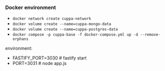 ### Docker environment

- `docker network create cuppa-network`
- `docker volume create --name=cuppa-mongo-data`
- `docker volume create --name=cuppa-postgres-data`
- `docker compose -p cuppa-base -f docker-compose.yml up -d --remove-orphans`

environment:
- FASTIFY_PORT=3030 # fastify start
- PORT=3031 # node app.js

